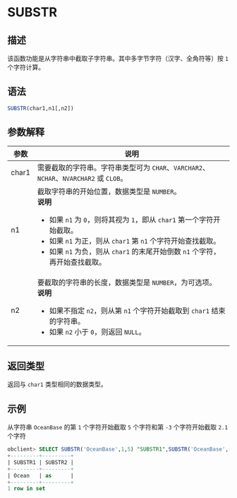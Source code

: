 # SUBSTR

## 描述

该函数功能是从字符串中截取子字符串。其中多字节字符（汉字、全角符等）按 `1` 个字符计算。

## 语法

```sql
SUBSTR(char1,n1[,n2])
```

## 参数解释

|  参数   |                                                                                                                                                                                                   说明                                                                                                                                                                                                    |
|-------|---------------------------------------------------------------------------------------------------------------------------------------------------------------------------------------------------------------------------------------------------------------------------------------------------------------------------------------------------------------------------------------------------------|
| char1 | 需要截取的字符串。字符串类型可为 `CHAR`、`VARCHAR2`、`NCHAR`、`NVARCHAR2` 或 `CLOB`。                                                                                                                                                                                                                                                                                                                                        |
| n1    | 截取字符串的开始位置，数据类型是 `NUMBER`。 <br>**说明**  <ul><li> 如果 `n1` 为 `0`，则将其视为 `1`，即从 `char1` 第一个字符开始截取。   </li><li> 如果 `n1` 为正，则从 `char1` 第 `n1` 个字符开始查找截取。   </li><li> 如果 `n1` 为负，则从 `char1` 的末尾开始倒数 `n1` 个字符，再开始查找截取。  </li></ul>    |
| n2    | 要截取的字符串的长度，数据类型是 `NUMBER`，为可选项。 <br>**说明**  <ul><li> 如果不指定 `n2`，则从第 `n1` 个字符开始截取到 `char1` 结束的字符串。  </li><li> 如果 `n2` 小于 `0`，则返回 `NULL`。 </li></ul>                                                                                                                                                                |

## 返回类型

返回与 `char1` 类型相同的数据类型。

## 示例

从字符串 `OceanBase` 的第 `1` 个字符开始截取 `5` 个字符和第 `-3` 个字符开始截取 `2.1` 个字符

```sql
obclient> SELECT SUBSTR('OceanBase',1,5) "SUBSTR1",SUBSTR('OceanBase',-3,2.1) "SUBSTR2" FROM DUAL;
+---------+---------+
| SUBSTR1 | SUBSTR2 |
+---------+---------+
| Ocean   | as      |
+---------+---------+
1 row in set
```

